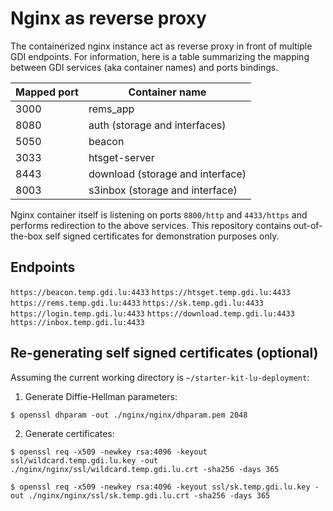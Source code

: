 # Nginx as reverse proxy

The containerized nginx instance act as reverse proxy in front of multiple GDI endpoints.
For information, here is a table summarizing the mapping between GDI services (aka container names) and ports bindings.

| Mapped port | Container name                   |
| ----------- | -------------------------------- |
| 3000        | rems_app                         |
| 8080        | auth (storage and interfaces)    |
| 5050        | beacon                           |
| 3033        | htsget-server                    |
| 8443        | download (storage and interface) |
| 8003        | s3inbox (storage and interface)  |

Nginx container itself is listening on ports `8800/http` and `4433/https` and performs redirection to the above services.
This repository contains out-of-the-box self signed certificates for demonstration purposes only.


## Endpoints

`https://beacon.temp.gdi.lu:4433` 
`https://htsget.temp.gdi.lu:4433` 
`https://rems.temp.gdi.lu:4433` 
`https://sk.temp.gdi.lu:4433` 
`https://login.temp.gdi.lu:4433` 
`https://download.temp.gdi.lu:4433` 
`https://inbox.temp.gdi.lu:4433`


## Re-generating self signed certificates (optional)

Assuming the current working directory is `~/starter-kit-lu-deployment`:

1. Generate Diffie-Hellman parameters:
   
`$ openssl dhparam -out ./nginx/nginx/dhparam.pem 2048`

2. Generate certificates:
   
`$ openssl req -x509 -newkey rsa:4096 -keyout ssl/wildcard.temp.gdi.lu.key -out ./nginx/nginx/ssl/wildcard.temp.gdi.lu.crt -sha256 -days 365`

`$ openssl req -x509 -newkey rsa:4096 -keyout ssl/sk.temp.gdi.lu.key -out ./nginx/nginx/ssl/sk.temp.gdi.lu.crt -sha256 -days 365`

